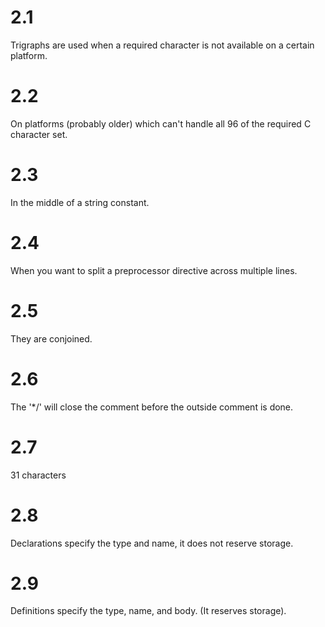 # 2.1

Trigraphs are used when a required character is not available on a certain platform.

# 2.2

On platforms (probably older) which can't handle all 96 of the required C character set.

# 2.3

In the middle of a string constant.

# 2.4

When you want to split a preprocessor directive across multiple lines.

# 2.5

They are conjoined.

# 2.6

The '*/' will close the comment before the outside comment is done.

# 2.7

31 characters

# 2.8

Declarations specify the type and name, it does not reserve storage.

# 2.9

Definitions specify the type, name, and body. (It reserves storage).





